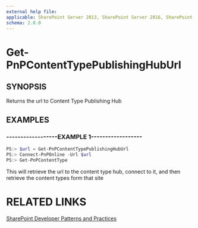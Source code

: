 ```yaml
---
external help file:
applicable: SharePoint Server 2013, SharePoint Server 2016, SharePoint Online
schema: 2.0.0
---
```

# Get-PnPContentTypePublishingHubUrl

## SYNOPSIS
Returns the url to Content Type Publishing Hub

## EXAMPLES

### ------------------EXAMPLE 1------------------
```powershell
PS:> $url = Get-PnPContentTypePublishingHubUrl
PS:> Connect-PnPOnline -Url $url
PS:> Get-PnPContentType

```

This will retrieve the url to the content type hub, connect to it, and then retrieve the content types form that site

# RELATED LINKS

[SharePoint Developer Patterns and Practices](http://aka.ms/sppnp)